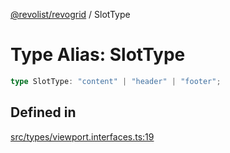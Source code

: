 [@revolist/revogrid](README.md) / SlotType

# Type Alias: SlotType

```ts
type SlotType: "content" | "header" | "footer";
```

## Defined in

[src/types/viewport.interfaces.ts:19](https://github.com/revolist/revogrid/blob/baf80d21081b40195ffd6e11abd1249f2fd26dae/src/types/viewport.interfaces.ts#L19)
